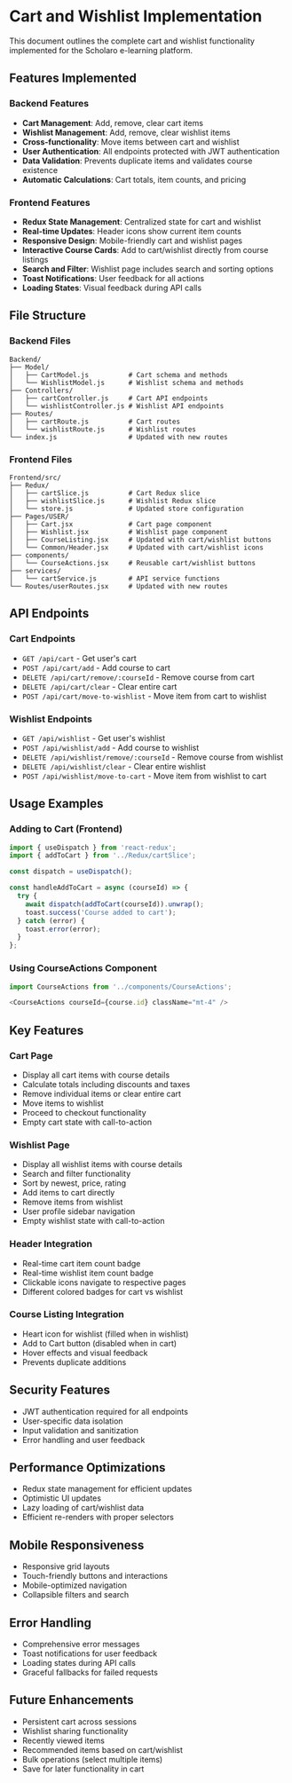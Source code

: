 # Cart and Wishlist Implementation

This document outlines the complete cart and wishlist functionality implemented for the Scholaro e-learning platform.

## Features Implemented

### Backend Features
- **Cart Management**: Add, remove, clear cart items
- **Wishlist Management**: Add, remove, clear wishlist items
- **Cross-functionality**: Move items between cart and wishlist
- **User Authentication**: All endpoints protected with JWT authentication
- **Data Validation**: Prevents duplicate items and validates course existence
- **Automatic Calculations**: Cart totals, item counts, and pricing

### Frontend Features
- **Redux State Management**: Centralized state for cart and wishlist
- **Real-time Updates**: Header icons show current item counts
- **Responsive Design**: Mobile-friendly cart and wishlist pages
- **Interactive Course Cards**: Add to cart/wishlist directly from course listings
- **Search and Filter**: Wishlist page includes search and sorting options
- **Toast Notifications**: User feedback for all actions
- **Loading States**: Visual feedback during API calls

## File Structure

### Backend Files
```
Backend/
├── Model/
│   ├── CartModel.js          # Cart schema and methods
│   └── WishlistModel.js      # Wishlist schema and methods
├── Controllers/
│   ├── cartController.js     # Cart API endpoints
│   └── wishlistController.js # Wishlist API endpoints
├── Routes/
│   ├── cartRoute.js          # Cart routes
│   └── wishlistRoute.js      # Wishlist routes
└── index.js                  # Updated with new routes
```

### Frontend Files
```
Frontend/src/
├── Redux/
│   ├── cartSlice.js          # Cart Redux slice
│   ├── wishlistSlice.js      # Wishlist Redux slice
│   └── store.js              # Updated store configuration
├── Pages/USER/
│   ├── Cart.jsx              # Cart page component
│   ├── Wishlist.jsx          # Wishlist page component
│   ├── CourseListing.jsx     # Updated with cart/wishlist buttons
│   └── Common/Header.jsx     # Updated with cart/wishlist icons
├── components/
│   └── CourseActions.jsx     # Reusable cart/wishlist buttons
├── services/
│   └── cartService.js        # API service functions
└── Routes/userRoutes.jsx     # Updated with new routes
```

## API Endpoints

### Cart Endpoints
- `GET /api/cart` - Get user's cart
- `POST /api/cart/add` - Add course to cart
- `DELETE /api/cart/remove/:courseId` - Remove course from cart
- `DELETE /api/cart/clear` - Clear entire cart
- `POST /api/cart/move-to-wishlist` - Move item from cart to wishlist

### Wishlist Endpoints
- `GET /api/wishlist` - Get user's wishlist
- `POST /api/wishlist/add` - Add course to wishlist
- `DELETE /api/wishlist/remove/:courseId` - Remove course from wishlist
- `DELETE /api/wishlist/clear` - Clear entire wishlist
- `POST /api/wishlist/move-to-cart` - Move item from wishlist to cart

## Usage Examples

### Adding to Cart (Frontend)
```javascript
import { useDispatch } from 'react-redux';
import { addToCart } from '../Redux/cartSlice';

const dispatch = useDispatch();

const handleAddToCart = async (courseId) => {
  try {
    await dispatch(addToCart(courseId)).unwrap();
    toast.success('Course added to cart');
  } catch (error) {
    toast.error(error);
  }
};
```

### Using CourseActions Component
```javascript
import CourseActions from '../components/CourseActions';

<CourseActions courseId={course.id} className="mt-4" />
```

## Key Features

### Cart Page
- Display all cart items with course details
- Calculate totals including discounts and taxes
- Remove individual items or clear entire cart
- Move items to wishlist
- Proceed to checkout functionality
- Empty cart state with call-to-action

### Wishlist Page
- Display all wishlist items with course details
- Search and filter functionality
- Sort by newest, price, rating
- Add items to cart directly
- Remove items from wishlist
- User profile sidebar navigation
- Empty wishlist state with call-to-action

### Header Integration
- Real-time cart item count badge
- Real-time wishlist item count badge
- Clickable icons navigate to respective pages
- Different colored badges for cart vs wishlist

### Course Listing Integration
- Heart icon for wishlist (filled when in wishlist)
- Add to Cart button (disabled when in cart)
- Hover effects and visual feedback
- Prevents duplicate additions

## Security Features
- JWT authentication required for all endpoints
- User-specific data isolation
- Input validation and sanitization
- Error handling and user feedback

## Performance Optimizations
- Redux state management for efficient updates
- Optimistic UI updates
- Lazy loading of cart/wishlist data
- Efficient re-renders with proper selectors

## Mobile Responsiveness
- Responsive grid layouts
- Touch-friendly buttons and interactions
- Mobile-optimized navigation
- Collapsible filters and search

## Error Handling
- Comprehensive error messages
- Toast notifications for user feedback
- Loading states during API calls
- Graceful fallbacks for failed requests

## Future Enhancements
- Persistent cart across sessions
- Wishlist sharing functionality
- Recently viewed items
- Recommended items based on cart/wishlist
- Bulk operations (select multiple items)
- Save for later functionality in cart